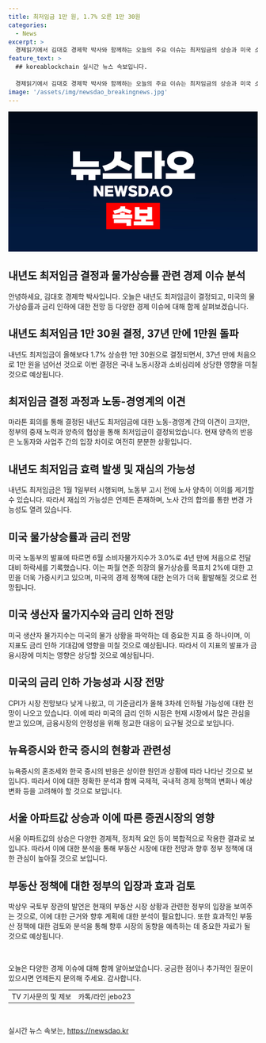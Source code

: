 ```yaml
---
title: 최저임금 1만 원, 1.7% 오른 1만 30원
categories:
  - News
excerpt: >
  경제읽기에서 김대호 경제학 박사와 함께하는 오늘의 주요 이슈는 최저임금의 상승과 미국 소비자물가지수 하락 등. 최저임금은 37년 만에 1만원을 돌파했고, 노동계와 경영계의 의견차가 여전히 크지만 결정됐다. 미국의 소비자물가지수 하락은 파월 연준 의장의 발언과 관련된 중요한 이슈로, 이에 대한 미국의 금리 인하 가능성은 높아 보인다. 또한, 서울 아파트값 상승과 관련하여 정부의 입장과 주택 공급 확대에 대한 기대 효과도 주목할 만하다.
feature_text: >
  ## koreablockchain 실시간 뉴스 속보입니다.

  경제읽기에서 김대호 경제학 박사와 함께하는 오늘의 주요 이슈는 최저임금의 상승과 미국 소비자물가지수 하락 등. 최저임금은 37년 만에 1만원을 돌파했고, 노동계와 경영계의 의견차가 여전히 크지만 결정됐다. 미국의 소비자물가지수 하락은 파월 연준 의장의 발언과 관련된 중요한 이슈로, 이에 대한 미국의 금리 인하 가능성은 높아 보인다. 또한, 서울 아파트값 상승과 관련하여 정부의 입장과 주택 공급 확대에 대한 기대 효과도 주목할 만하다.
image: '/assets/img/newsdao_breakingnews.jpg'
---
```


<p><img src="/assets/img/newsdao_breakingnews.jpg" alt="koreablockchain 속보" /></p>

<h2>내년도 최저임금 결정과 물가상승률 관련 경제 이슈 분석</h2>

<p data-ke-size="size16">안녕하세요, 김대호 경제학 박사입니다. 오늘은 내년도 최저임금이 결정되고, 미국의 물가상승률과 금리 인하에 대한 전망 등 다양한 경제 이슈에 대해 함께 살펴보겠습니다.</p>

<h2 data-ke-size="size26">내년도 최저임금 1만 30원 결정, 37년 만에 1만원 돌파</h2>

<p data-ke-size="size16">내년도 최저임금이 올해보다 1.7% 상승한 1만 30원으로 결정되면서, 37년 만에 처음으로 1만 원을 넘어선 것으로 이번 결정은 국내 노동시장과 소비심리에 상당한 영향을 미칠 것으로 예상됩니다.</p>

<h2 data-ke-size="size26">최저임금 결정 과정과 노동-경영계의 이견</h2>

<p data-ke-size="size16">마라톤 회의를 통해 결정된 내년도 최저임금에 대한 노동-경영계 간의 이견이 크지만, 정부의 중재 노력과 양측의 협상을 통해 최저임금이 결정되었습니다. 현재 양측의 반응은 노동자와 사업주 간의 입장 차이로 여전히 분분한 상황입니다.</p>

<h2 data-ke-size="size26">내년도 최저임금 효력 발생 및 재심의 가능성</h2>

<p data-ke-size="size16">내년도 최저임금은 1월 1일부터 시행되며, 노동부 고시 전에 노사 양측이 이의를 제기할 수 있습니다. 따라서 재심의 가능성은 언제든 존재하며, 노사 간의 합의를 통한 변경 가능성도 열려 있습니다.</p>

<h2 data-ke-size="size26">미국 물가상승률과 금리 전망</h2>

<p data-ke-size="size16">미국 노동부의 발표에 따르면 6월 소비자물가지수가 3.0%로 4년 만에 처음으로 전달 대비 하락세를 기록했습니다. 이는 파월 연준 의장의 물가상승률 목표치 2%에 대한 고민을 더욱 가중시키고 있으며, 미국의 경제 정책에 대한 논의가 더욱 활발해질 것으로 전망됩니다.</p>

<h2 data-ke-size="size26">미국 생산자 물가지수와 금리 인하 전망</h2>

<p data-ke-size="size16">미국 생산자 물가지수는 미국의 물가 상황을 파악하는 데 중요한 지표 중 하나이며, 이 지표도 금리 인하 기대감에 영향을 미칠 것으로 예상됩니다. 따라서 이 지표의 발표가 금융시장에 미치는 영향은 상당할 것으로 예상됩니다.</p>

<h2 data-ke-size="size26">미국의 금리 인하 가능성과 시장 전망</h2>

<p data-ke-size="size16">CPI가 시장 전망보다 낮게 나왔고, 미 기준금리가 올해 3차례 인하될 가능성에 대한 전망이 나오고 있습니다. 이에 따라 미국의 금리 인하 시점은 현재 시장에서 많은 관심을 받고 있으며, 금융시장의 안정성을 위해 정교한 대응이 요구될 것으로 보입니다.</p>

<h2 data-ke-size="size26">뉴욕증시와 한국 증시의 현황과 관련성</h2>

<p data-ke-size="size16">뉴욕증시의 혼조세와 한국 증시의 반응은 상이한 원인과 상황에 따라 나타난 것으로 보입니다. 따라서 이에 대한 정확한 분석과 함께 국제적, 국내적 경제 정책의 변화나 예상 변화 등을 고려해야 할 것으로 보입니다.</p>

<h2 data-ke-size="size26">서울 아파트값 상승과 이에 따른 증권시장의 영향</h2>

<p data-ke-size="size16">서울 아파트값의 상승은 다양한 경제적, 정치적 요인 등이 복합적으로 작용한 결과로 보입니다. 따라서 이에 대한 분석을 통해 부동산 시장에 대한 전망과 향후 정부 정책에 대한 관심이 높아질 것으로 보입니다.</p>

<h2 data-ke-size="size26">부동산 정책에 대한 정부의 입장과 효과 검토</h2>

<p data-ke-size="size16">박상우 국토부 장관의 발언은 현재의 부동산 시장 상황과 관련한 정부의 입장을 보여주는 것으로, 이에 대한 근거와 향후 계획에 대한 분석이 필요합니다. 또한 효과적인 부동산 정책에 대한 검토와 분석을 통해 향후 시장의 동향을 예측하는 데 중요한 자료가 될 것으로 예상됩니다.</p>

<p data-ke-size="size16">&nbsp;</p>

<p data-ke-size="size16">오늘은 다양한 경제 이슈에 대해 함께 알아보았습니다. 궁금한 점이나 추가적인 질문이 있으시면 언제든지 문의해 주세요. 감사합니다.</p>

<table>
    <tbody>
        <tr>
            <td style="text-align: left;">TV 기사문의 및 제보</td>
            <td style="text-align: left;">카톡/라인 jebo23</td>
        </tr>
    </tbody>
</table>

<p data-ke-size="size16">&nbsp;</p>
실시간 뉴스 속보는, <a href="https://newsdao.kr" rel="dofollow">https://newsdao.kr</a>


